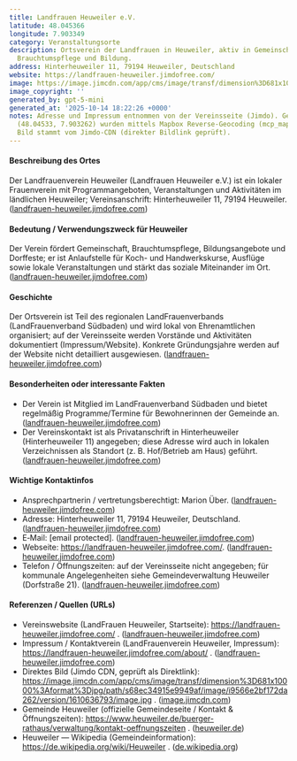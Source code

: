 ```yaml
---
title: Landfrauen Heuweiler e.V.
latitude: 48.045366
longitude: 7.903349
category: Veranstaltungsorte
description: Ortsverein der Landfrauen in Heuweiler, aktiv in Gemeinschaftsveranstaltungen,
  Brauchtumspflege und Bildung.
address: Hinterheuweiler 11, 79194 Heuweiler, Deutschland
website: https://landfrauen-heuweiler.jimdofree.com/
image: https://image.jimcdn.com/app/cms/image/transf/dimension%3D681x10000%3Aformat%3Djpg/path/s68ec34915e9949af/image/i9566e2bf172da262/version/1610636793/image.jpg
image_copyright: ''
generated_by: gpt-5-mini
generated_at: '2025-10-14 18:22:26 +0000'
notes: Adresse und Impressum entnommen von der Vereinsseite (Jimdo). Geo-Koordinaten
  (48.04533, 7.903262) wurden mittels Mapbox Reverse-Geocoding (mcp_mapbox) ermittelt.
  Bild stammt vom Jimdo-CDN (direkter Bildlink geprüft).
---
```

#### Beschreibung des Ortes
Der Landfrauenverein Heuweiler (Landfrauen Heuweiler e.V.) ist ein lokaler Frauenverein mit Programmangeboten, Veranstaltungen und Aktivitäten im ländlichen Heuweiler; Vereinsanschrift: Hinterheuweiler 11, 79194 Heuweiler. ([landfrauen-heuweiler.jimdofree.com](https://landfrauen-heuweiler.jimdofree.com/about/))

#### Bedeutung / Verwendungszweck für Heuweiler
Der Verein fördert Gemeinschaft, Brauchtumspflege, Bildungsangebote und Dorffeste; er ist Anlaufstelle für Koch- und Handwerkskurse, Ausflüge sowie lokale Veranstaltungen und stärkt das soziale Miteinander im Ort. ([landfrauen-heuweiler.jimdofree.com](https://landfrauen-heuweiler.jimdofree.com/))

#### Geschichte
Der Ortsverein ist Teil des regionalen LandFrauenverbands (LandFrauenverband Südbaden) und wird lokal von Ehrenamtlichen organisiert; auf der Vereinsseite werden Vorstände und Aktivitäten dokumentiert (Impressum/Website). Konkrete Gründungsjahre werden auf der Website nicht detailliert ausgewiesen. ([landfrauen-heuweiler.jimdofree.com](https://landfrauen-heuweiler.jimdofree.com/about/))

#### Besonderheiten oder interessante Fakten
- Der Verein ist Mitglied im LandFrauenverband Südbaden und bietet regelmäßig Programme/Termine für Bewohnerinnen der Gemeinde an. ([landfrauen-heuweiler.jimdofree.com](https://landfrauen-heuweiler.jimdofree.com/))  
- Der Vereinskontakt ist als Privatanschrift in Hinterheuweiler (Hinterheuweiler 11) angegeben; diese Adresse wird auch in lokalen Verzeichnissen als Standort (z. B. Hof/Betrieb am Haus) geführt. ([landfrauen-heuweiler.jimdofree.com](https://landfrauen-heuweiler.jimdofree.com/about/))

#### Wichtige Kontaktinfos
- Ansprechpartnerin / vertretungsberechtigt: Marion Über. ([landfrauen-heuweiler.jimdofree.com](https://landfrauen-heuweiler.jimdofree.com/about/))  
- Adresse: Hinterheuweiler 11, 79194 Heuweiler, Deutschland. ([landfrauen-heuweiler.jimdofree.com](https://landfrauen-heuweiler.jimdofree.com/about/))  
- E‑Mail: [email protected]. ([landfrauen-heuweiler.jimdofree.com](https://landfrauen-heuweiler.jimdofree.com/about/))  
- Webseite: https://landfrauen-heuweiler.jimdofree.com/. ([landfrauen-heuweiler.jimdofree.com](https://landfrauen-heuweiler.jimdofree.com/))  
- Telefon / Öffnungszeiten: auf der Vereinsseite nicht angegeben; für kommunale Angelegenheiten siehe Gemeindeverwaltung Heuweiler (Dorfstraße 21). ([landfrauen-heuweiler.jimdofree.com](https://landfrauen-heuweiler.jimdofree.com/about/))

#### Referenzen / Quellen (URLs)
- Vereinswebsite (LandFrauen Heuweiler, Startseite): https://landfrauen-heuweiler.jimdofree.com/ . ([landfrauen-heuweiler.jimdofree.com](https://landfrauen-heuweiler.jimdofree.com/))  
- Impressum / Kontaktverein (LandFrauenverein Heuweiler, Impressum): https://landfrauen-heuweiler.jimdofree.com/about/ . ([landfrauen-heuweiler.jimdofree.com](https://landfrauen-heuweiler.jimdofree.com/about/))  
- Direktes Bild (Jimdo CDN, geprüft als Direktlink): https://image.jimcdn.com/app/cms/image/transf/dimension%3D681x10000%3Aformat%3Djpg/path/s68ec34915e9949af/image/i9566e2bf172da262/version/1610636793/image.jpg . ([image.jimcdn.com](https://image.jimcdn.com/app/cms/image/transf/dimension%3D681x10000%3Aformat%3Djpg/path/s68ec34915e9949af/image/i9566e2bf172da262/version/1610636793/image.jpg))  
- Gemeinde Heuweiler (offizielle Gemeindeseite / Kontakt & Öffnungszeiten): https://www.heuweiler.de/buerger-rathaus/verwaltung/kontakt-oeffnungszeiten . ([heuweiler.de](https://www.heuweiler.de/buerger-rathaus/verwaltung/kontakt-oeffnungszeiten?utm_source=openai))  
- Heuweiler — Wikipedia (Gemeindeinformation): https://de.wikipedia.org/wiki/Heuweiler . ([de.wikipedia.org](https://de.wikipedia.org/wiki/Heuweiler?utm_source=openai))